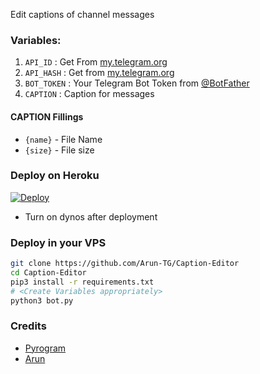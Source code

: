 Edit captions of channel messages

### Variables:
1. `API_ID` : Get From [my.telegram.org](https://my.telegram.org/)
2. `API_HASH` : Get from [my.telegram.org](https://my.telegram.org)
3. `BOT_TOKEN` : Your Telegram Bot Token from [@BotFather](https://t.me/BotFather)
4. `CAPTION` : Caption for messages 

#### CAPTION Fillings
* `{name}` - File Name
* `{size}` - File size

### Deploy on Heroku
 [![Deploy](https://www.herokucdn.com/deploy/button.svg)](https://heroku.com/deploy)
- Turn on dynos after deployment

### Deploy in your VPS
```sh
git clone https://github.com/Arun-TG/Caption-Editor
cd Caption-Editor
pip3 install -r requirements.txt
# <Create Variables appropriately>
python3 bot.py
```

### Credits
* [Pyrogram](https://github.com/pyrogram/pyrogram)
* [Arun](t.me/arun_tg)
